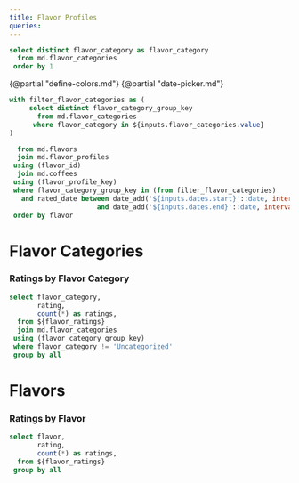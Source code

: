 ```yaml
---
title: Flavor Profiles
queries:
---
```


```sql flavor_categories_list
select distinct flavor_category as flavor_category
  from md.flavor_categories
 order by 1
```

{@partial "define-colors.md"}
{@partial "date-picker.md"}

<Dropdown
    data={flavor_categories_list}
    name=flavor_categories
    value=flavor_category
    multiple=true
    selectAllByDefault=true
/>

```sql flavor_ratings
with filter_flavor_categories as (
     select distinct flavor_category_group_key
       from md.flavor_categories
      where flavor_category in ${inputs.flavor_categories.value}    
)

  from md.flavors
  join md.flavor_profiles
 using (flavor_id)
  join md.coffees
 using (flavor_profile_key)
 where flavor_category_group_key in (from filter_flavor_categories)
   and rated_date between date_add('${inputs.dates.start}'::date, interval 1 day)
                      and date_add('${inputs.dates.end}'::date, interval 1 day)
 order by flavor
```

# Flavor Categories

### Ratings by Flavor Category

```sql ratings_by_flavor_category
select flavor_category,
       rating,
       count(*) as ratings,
  from ${flavor_ratings}
  join md.flavor_categories
 using (flavor_category_group_key)
 where flavor_category != 'Uncategorized'
 group by all
```

<BarChart
    data={ratings_by_flavor_category}
    x=flavor_category
    y=ratings
    series=rating
    swapXY=true
    colorPalette={chartColors}
/>

# Flavors

### Ratings by Flavor

```sql ratings_by_flavor
select flavor,
       rating,
       count(*) as ratings,
  from ${flavor_ratings}
 group by all
```

<BarChart
    data={ratings_by_flavor}
    x=flavor
    y=ratings
    series=rating
    swapXY=true
    colorPalette={chartColors}
/>

<LastRefreshed/>
